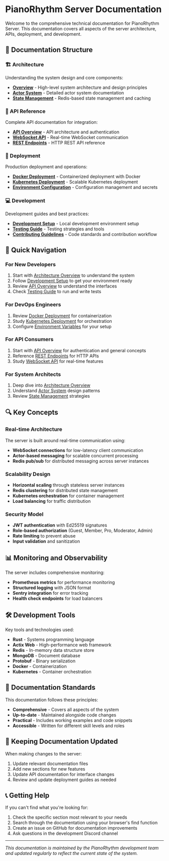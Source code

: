 # PianoRhythm Server Documentation

Welcome to the comprehensive technical documentation for PianoRhythm Server. This documentation covers all aspects of the server architecture, APIs, deployment, and development.

## 📖 Documentation Structure

### 🏗️ Architecture
Understanding the system design and core components:

- **[Overview](./architecture/overview.md)** - High-level system architecture and design principles
- **[Actor System](./architecture/actors.md)** - Detailed actor system documentation
- **[State Management](./architecture/state-management.md)** - Redis-based state management and caching

### 🔌 API Reference
Complete API documentation for integration:

- **[API Overview](./api/README.md)** - API architecture and authentication
- **[WebSocket API](./api/websocket.md)** - Real-time WebSocket communication
- **[REST Endpoints](./api/rest-endpoints.md)** - HTTP REST API reference

### 🚀 Deployment
Production deployment and operations:

- **[Docker Deployment](./deployment/docker.md)** - Containerized deployment with Docker
- **[Kubernetes Deployment](./deployment/kubernetes.md)** - Scalable Kubernetes deployment
- **[Environment Configuration](./deployment/environment.md)** - Configuration management and secrets

### 💻 Development
Development guides and best practices:

- **[Development Setup](./development/setup.md)** - Local development environment setup
- **[Testing Guide](./development/testing.md)** - Testing strategies and tools
- **[Contributing Guidelines](./development/contributing.md)** - Code standards and contribution workflow

## 🎯 Quick Navigation

### For New Developers
1. Start with [Architecture Overview](./architecture/overview.md) to understand the system
2. Follow [Development Setup](./development/setup.md) to get your environment ready
3. Review [API Overview](./api/README.md) to understand the interfaces
4. Check [Testing Guide](./development/testing.md) to run and write tests

### For DevOps Engineers
1. Review [Docker Deployment](./deployment/docker.md) for containerization
2. Study [Kubernetes Deployment](./deployment/kubernetes.md) for orchestration
3. Configure [Environment Variables](./deployment/environment.md) for your setup

### For API Consumers
1. Start with [API Overview](./api/README.md) for authentication and general concepts
2. Reference [REST Endpoints](./api/rest-endpoints.md) for HTTP APIs
3. Study [WebSocket API](./api/websocket.md) for real-time features

### For System Architects
1. Deep dive into [Architecture Overview](./architecture/overview.md)
2. Understand [Actor System](./architecture/actors.md) design patterns
3. Review [State Management](./architecture/state-management.md) strategies

## 🔍 Key Concepts

### Real-time Architecture
The server is built around real-time communication using:
- **WebSocket connections** for low-latency client communication
- **Actor-based messaging** for scalable concurrent processing
- **Redis pub/sub** for distributed messaging across server instances

### Scalability Design
- **Horizontal scaling** through stateless server instances
- **Redis clustering** for distributed state management
- **Kubernetes orchestration** for container management
- **Load balancing** for traffic distribution

### Security Model
- **JWT authentication** with Ed25519 signatures
- **Role-based authorization** (Guest, Member, Pro, Moderator, Admin)
- **Rate limiting** to prevent abuse
- **Input validation** and sanitization

## 📊 Monitoring and Observability

The server includes comprehensive monitoring:
- **Prometheus metrics** for performance monitoring
- **Structured logging** with JSON format
- **Sentry integration** for error tracking
- **Health check endpoints** for load balancers

## 🛠️ Development Tools

Key tools and technologies used:
- **Rust** - Systems programming language
- **Actix Web** - High-performance web framework
- **Redis** - In-memory data structure store
- **MongoDB** - Document database
- **Protobuf** - Binary serialization
- **Docker** - Containerization
- **Kubernetes** - Container orchestration

## 📝 Documentation Standards

This documentation follows these principles:
- **Comprehensive** - Covers all aspects of the system
- **Up-to-date** - Maintained alongside code changes
- **Practical** - Includes working examples and code snippets
- **Accessible** - Written for different skill levels and roles

## 🔄 Keeping Documentation Updated

When making changes to the server:
1. Update relevant documentation files
2. Add new sections for new features
3. Update API documentation for interface changes
4. Review and update deployment guides as needed

## 📞 Getting Help

If you can't find what you're looking for:
1. Check the specific section most relevant to your needs
2. Search through the documentation using your browser's find function
3. Create an issue on GitHub for documentation improvements
4. Ask questions in the development Discord channel

---

*This documentation is maintained by the PianoRhythm development team and updated regularly to reflect the current state of the system.*
